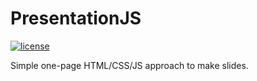 # PresentationJS

[![license](https://img.shields.io/badge/license-MIT-blue.svg)](LICENSE)

Simple one-page HTML/CSS/JS approach to make slides.